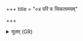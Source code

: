 +++
title = "०४ परि वः सिकतामयम्"

+++
<details><summary>मूलम् (GR)</summary>

परि वः सिकतामयं  
मरुं बिले वपामसि ।  
यकच् चिद् अस्रवीत् पुरा +++(Bhatt. dakacid)+++  
तकच् चिद् अशमीद् इदम् ॥ +++(Bhatt. takacid)+++
</details>